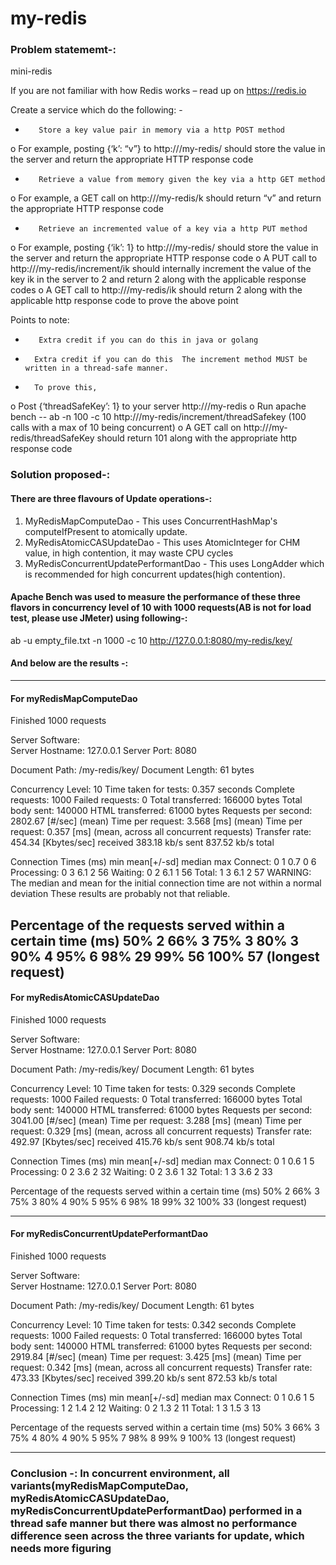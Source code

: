 # my-redis

### Problem statememt-:
mini-redis

If you are not familiar with how Redis works – read up on https://redis.io
 
Create a service which do the following: - 
 
-        Store a key value pair in memory via a http POST method
o    For example, posting {‘k’: “v”} to http://<localhost>/my-redis/ should store the value in the server and return the appropriate HTTP response code
-        Retrieve a value from memory given the key via a http GET method
o    For example, a GET call on  http://<localhost>/my-redis/k should return “v” and return the appropriate HTTP response code
-        Retrieve an incremented value of a key via a http PUT method
o    For example, posting {‘ik’: 1} to http://<localhost>/my-redis/ should store the value in the server and return the appropriate HTTP response code
o    A PUT call to http://<localhost>/my-redis/increment/ik should internally increment the value of the key ik in the server to 2 and return 2 along with the applicable response codes
o    A GET call to http://<localhost>/my-redis/ik should return 2 along with the applicable http response code to prove the above point
 
Points to note:
-        Extra credit if you can do this in java or golang
-       Extra credit if you can do this  The increment method MUST be written in a thread-safe manner. 
-       To prove this, 
 
o    Post {‘threadSafeKey’: 1} to your server http://<localhost>/my-redis
o    Run apache bench -- ab -n 100 -c 10 http://<localhost>/my-redis/increment/threadSafekey  (100 calls with a max of 10 being concurrent)
o    A GET call on http://<localhost>/my-redis/threadSafeKey should return 101 along with the appropriate http response code
 

 
 
### Solution proposed-:
 
#### There are three flavours of Update operations-:
1. MyRedisMapComputeDao - This uses ConcurrentHashMap's computeIfPresent to atomically update.
2. MyRedisAtomicCASUpdateDao - This uses AtomicInteger for CHM value, in high contention, it may waste CPU cycles
3. MyRedisConcurrentUpdatePerformantDao - This uses LongAdder which is recommended for high concurrent updates(high contention).

#### Apache Bench was used to measure the performance of these three flavors in concurrency level of 10 with 1000 requests(AB is not for load test, please use JMeter) using following-:

ab -u empty_file.txt -n 1000 -c 10 http://127.0.0.1:8080/my-redis/key/


#### And below are the results -:
-------------------------------------------------------------------------------------------
#### For myRedisMapComputeDao

Finished 1000 requests


Server Software:        
Server Hostname:        127.0.0.1
Server Port:            8080

Document Path:          /my-redis/key/
Document Length:        61 bytes

Concurrency Level:      10
Time taken for tests:   0.357 seconds
Complete requests:      1000
Failed requests:        0
Total transferred:      166000 bytes
Total body sent:        140000
HTML transferred:       61000 bytes
Requests per second:    2802.67 [#/sec] (mean)
Time per request:       3.568 [ms] (mean)
Time per request:       0.357 [ms] (mean, across all concurrent requests)
Transfer rate:          454.34 [Kbytes/sec] received
                        383.18 kb/s sent
                        837.52 kb/s total

Connection Times (ms)
              min  mean[+/-sd] median   max
Connect:        0    1   0.7      0       6
Processing:     0    3   6.1      2      56
Waiting:        0    2   6.1      1      56
Total:          1    3   6.1      2      57
WARNING: The median and mean for the initial connection time are not within a normal deviation
        These results are probably not that reliable.

Percentage of the requests served within a certain time (ms)
  50%      2
  66%      3
  75%      3
  80%      3
  90%      4
  95%      6
  98%     29
  99%     56
 100%     57 (longest request)
 -------------------------------------------------------------------------------------------

#### For myRedisAtomicCASUpdateDao

 Finished 1000 requests


Server Software:        
Server Hostname:        127.0.0.1
Server Port:            8080

Document Path:          /my-redis/key/
Document Length:        61 bytes

Concurrency Level:      10
Time taken for tests:   0.329 seconds
Complete requests:      1000
Failed requests:        0
Total transferred:      166000 bytes
Total body sent:        140000
HTML transferred:       61000 bytes
Requests per second:    3041.00 [#/sec] (mean)
Time per request:       3.288 [ms] (mean)
Time per request:       0.329 [ms] (mean, across all concurrent requests)
Transfer rate:          492.97 [Kbytes/sec] received
                        415.76 kb/s sent
                        908.74 kb/s total

Connection Times (ms)
              min  mean[+/-sd] median   max
Connect:        0    1   0.6      1       5
Processing:     0    2   3.6      2      32
Waiting:        0    2   3.6      1      32
Total:          1    3   3.6      2      33

Percentage of the requests served within a certain time (ms)
  50%      2
  66%      3
  75%      3
  80%      4
  90%      5
  95%      6
  98%     18
  99%     32
 100%     33 (longest request)

-------------------------------------------------------------------------------------------
#### For myRedisConcurrentUpdatePerformantDao

Finished 1000 requests


Server Software:        
Server Hostname:        127.0.0.1
Server Port:            8080

Document Path:          /my-redis/key/
Document Length:        61 bytes

Concurrency Level:      10
Time taken for tests:   0.342 seconds
Complete requests:      1000
Failed requests:        0
Total transferred:      166000 bytes
Total body sent:        140000
HTML transferred:       61000 bytes
Requests per second:    2919.84 [#/sec] (mean)
Time per request:       3.425 [ms] (mean)
Time per request:       0.342 [ms] (mean, across all concurrent requests)
Transfer rate:          473.33 [Kbytes/sec] received
                        399.20 kb/s sent
                        872.53 kb/s total

Connection Times (ms)
              min  mean[+/-sd] median   max
Connect:        0    1   0.6      1       5
Processing:     1    2   1.4      2      12
Waiting:        0    2   1.3      2      11
Total:          1    3   1.5      3      13

Percentage of the requests served within a certain time (ms)
  50%      3
  66%      3
  75%      4
  80%      4
  90%      5
  95%      7
  98%      8
  99%      9
 100%     13 (longest request)


-------------------------------------------------------------------------------------------

### Conclusion -: In concurrent environment, all variants(myRedisMapComputeDao, myRedisAtomicCASUpdateDao, myRedisConcurrentUpdatePerformantDao) performed in a thread safe manner but there was almost no performance difference seen across the three variants for update, which needs more figuring
